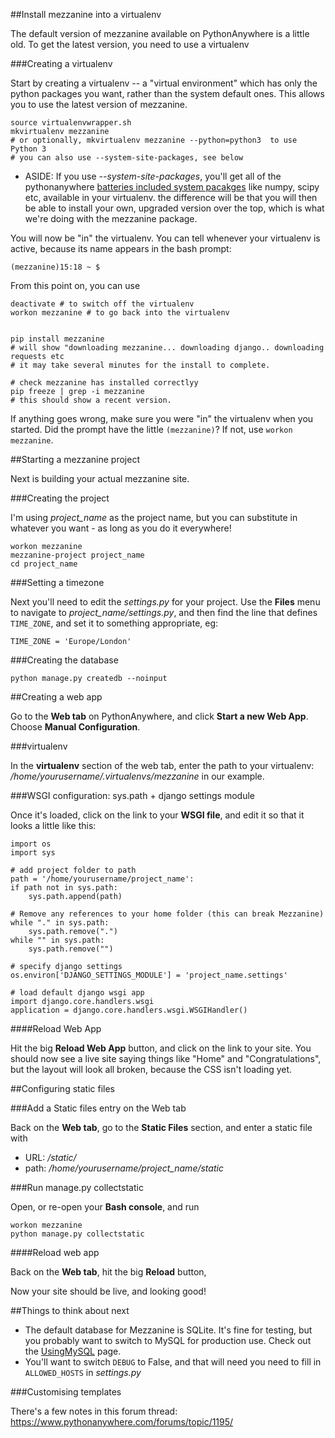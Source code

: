 
<!--
.. title: How to use Mezzanine on PythonAnywhere
.. slug: HowtouseMezzanineonPythonAnywhere
.. date: 2015-05-13 14:35:28 UTC+01:00
.. tags:
.. category:
.. link:
.. description:
.. type: text
-->




##Install mezzanine into a virtualenv


The default version of mezzanine available on PythonAnywhere is a little old. To get the latest version, you need to use a virtualenv 


###Creating a virtualenv


Start by creating a virtualenv -- a "virtual environment" which has only the python packages you want, rather than the system default ones. This allows you to use the latest version of mezzanine. 

    source virtualenvwrapper.sh
    mkvirtualenv mezzanine  
    # or optionally, mkvirtualenv mezzanine --python=python3  to use Python 3
    # you can also use --system-site-packages, see below 


  * ASIDE: If you use *--system-site-packages*, you'll get all of the pythonanywhere [batteries included system pacakges](//www.pythonanywhere.com/batteries_included/) like numpy, scipy etc, available in your virtualenv. the difference will be that you will then be able to install your own, upgraded version over the top, which is what we're doing with the mezzanine package. 

You will now be "in" the virtualenv. You can tell whenever your virtualenv is active, because its name appears in the bash prompt: 

    (mezzanine)15:18 ~ $


From this point on, you can use 

    deactivate # to switch off the virtualenv
    workon mezzanine # to go back into the virtualenv


    pip install mezzanine
    # will show "downloading mezzanine... downloading django.. downloading requests etc
    # it may take several minutes for the install to complete.

    # check mezzanine has installed correctlyy
    pip freeze | grep -i mezzanine 
    # this should show a recent version.


If anything goes wrong, make sure you were "in" the virtualenv when you started. Did the prompt have the little `(mezzanine)`? If not, use `workon mezzanine`. 


##Starting a mezzanine project


Next is building your actual mezzanine site. 


###Creating the project


I'm using *project_name* as the project name, but you can substitute in whatever you want - as long as you do it everywhere! 

    workon mezzanine
    mezzanine-project project_name
    cd project_name



###Setting a timezone


Next you'll need to edit the *settings.py* for your project. Use the **Files** menu to navigate to *project_name/settings.py*, and then find the line that defines `TIME_ZONE`, and set it to something appropriate, eg: 

    TIME_ZONE = 'Europe/London'



###Creating the database


    python manage.py createdb --noinput



##Creating a web app


Go to the **Web tab** on PythonAnywhere, and click **Start a new Web App**. Choose **Manual Configuration**. 


###virtualenv


In the **virtualenv** section of the web tab, enter the path to your virtualenv: */home/yourusername/.virtualenvs/mezzanine* in our example. 


###WSGI configuration: sys.path + django settings module


Once it's loaded, click on the link to your **WSGI file**, and edit it so that it looks a little like this: 

    import os
    import sys

    # add project folder to path
    path = '/home/yourusername/project_name':
    if path not in sys.path:
        sys.path.append(path)

    # Remove any references to your home folder (this can break Mezzanine)
    while "." in sys.path:
        sys.path.remove(".")
    while "" in sys.path:
        sys.path.remove("") 

    # specify django settings
    os.environ['DJANGO_SETTINGS_MODULE'] = 'project_name.settings'

    # load default django wsgi app
    import django.core.handlers.wsgi
    application = django.core.handlers.wsgi.WSGIHandler()



####Reload Web App


Hit the big **Reload Web App** button, and click on the link to your site. You should now see a live site saying things like "Home" and "Congratulations", but the layout will look all broken, because the CSS isn't loading yet. 


##Configuring static files



###Add a Static files entry on the Web tab


Back on the **Web tab**, go to the **Static Files** section, and enter a static file with 

  * URL: */static/*
  * path: */home/yourusername/project_name/static*


###Run manage.py collectstatic


Open, or re-open your **Bash console**, and run 

    workon mezzanine
    python manage.py collectstatic



####Reload web app


Back on the **Web tab**, hit the big **Reload** button, 

Now your site should be live, and looking good! 


##Things to think about next


  * The default database for Mezzanine is SQLite. It's fine for testing, but you probably want to switch to MySQL for production use. Check out the [UsingMySQL](/pages/UsingMySQL) page. 
  * You'll want to switch `DEBUG` to False, and that will need you need to fill in `ALLOWED_HOSTS` in *settings.py*


###Customising templates


There's a few notes in this forum thread: <https://www.pythonanywhere.com/forums/topic/1195/>
